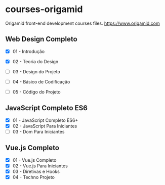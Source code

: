 # courses-origamid
Origamid front-end development courses files.
https://www.origamid.com

## Web Design Completo
- [x] 01 - Introdução
- [x] 02 - Teoria do Design
- [ ] 03 - Design do Projeto
- [ ] 04 - Básico de Codificação
- [ ] 05 - Código do Projeto


## JavaScript Completo ES6
- [x] 01 - JavaScript Completo ES6+
- [x] 02 - JavaScript Para Iniciantes
- [ ] 03 - Dom Para Iniciantes

## Vue.js Completo
- [x] 01 - Vue.js Completo
- [x] 02 - Vue.js Para Iniciantes
- [x] 03 - Diretivas e Hooks
- [x] 04 - Techno Projeto